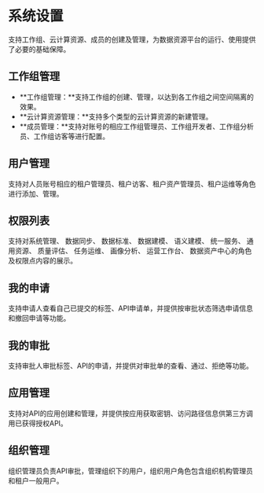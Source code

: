 # 系统设置

支持工作组、云计算资源、成员的创建及管理，为数据资源平台的运行、使用提供了必要的基础保障。

## 工作组管理

-   **工作组管理：**支持工作组的创建、管理，以达到各工作组之间空间隔离的效果。
-   **云计算资源管理：**支持多个类型的云计算资源的新建管理。
-   **成员管理：**支持对账号的相应工作组管理员、工作组开发者、工作组分析员、工作组访客等进行配置。

## 用户管理

支持对人员账号相应的租户管理员、租户访客、租户资产管理员、租户运维等角色进行添加、管理。

## 权限列表

支持对系统管理、 数据同步、 数据标准、 数据建模、 语义建模、 统一服务、 通用资源、 质量评估、 任务运维、 画像分析、 运营工作台、 数据资产中心的角色及权限点内容的展示。

## 我的申请

支持申请人查看自己已提交的标签、API申请单，并提供按审批状态筛选申请信息和撤回申请等功能。

## 我的审批

支持审批人审批标签、API的申请，并提供对审批单的查看、通过、拒绝等功能。

## 应用管理

支持对API的应用创建和管理，并提供按应用获取密钥、访问路径信息供第三方调用已获得授权API。

## 组织管理

组织管理员负责API审批，管理组织下的用户，组织用户角色包含组织机构管理员和租户一般用户。

